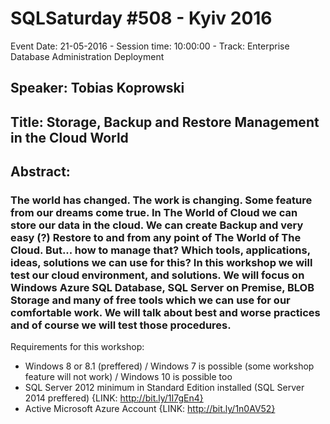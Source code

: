 # SQLSaturday #508 - Kyiv 2016
Event Date: 21-05-2016 - Session time: 10:00:00 - Track: Enterprise Database Administration  Deployment
## Speaker: Tobias Koprowski
## Title: Storage, Backup and Restore Management in the Cloud World
## Abstract:
### The world has changed. The work is changing. Some feature from our dreams come true. In The World of Cloud we can store our data in the cloud. We can create Backup and very easy (?) Restore to and from any point of The World of The Cloud. But... how to manage that? Which tools, applications, ideas, solutions we can use for this? In this workshop we will test our cloud environment, and solutions. We will focus on Windows Azure SQL Database, SQL Server on Premise, BLOB Storage and many of free tools which we can use for our comfortable work. We will talk about best and worse practices and of course we will test those procedures.

Requirements for this workshop:
* Windows 8 or 8.1 (preffered) / Windows 7 is possible (some workshop feature will not work) / Windows 10 is possible too 
* SQL Server 2012 minimum in Standard Edition installed (SQL Server 2014 preffered) {LINK: http://bit.ly/1I7gEn4}
* Active Microsoft Azure Account {LINK: http://bit.ly/1n0AV52}

